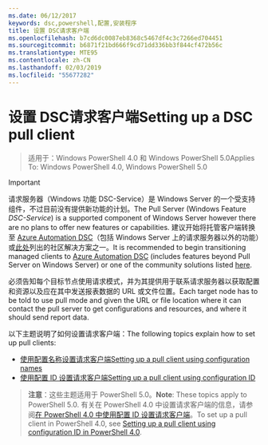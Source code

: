 ```yaml
---
ms.date: 06/12/2017
keywords: dsc,powershell,配置,安装程序
title: 设置 DSC请求客户端
ms.openlocfilehash: b7cd6dc0087eb8368c5467df4c3c7266ed704451
ms.sourcegitcommit: b6871f21bd666f9cd71dd336bb3f844cf472b56c
ms.translationtype: MTE95
ms.contentlocale: zh-CN
ms.lasthandoff: 02/03/2019
ms.locfileid: "55677282"
---
```

# <a name="setting-up-a-dsc-pull-client"></a><span data-ttu-id="4d525-103">设置 DSC请求客户端</span><span class="sxs-lookup"><span data-stu-id="4d525-103">Setting up a DSC pull client</span></span>

> <span data-ttu-id="4d525-104">适用于：Windows PowerShell 4.0 和 Windows PowerShell 5.0</span><span class="sxs-lookup"><span data-stu-id="4d525-104">Applies To: Windows PowerShell 4.0, Windows PowerShell 5.0</span></span>

> [!IMPORTANT]
> <span data-ttu-id="4d525-105">请求服务器（Windows 功能 DSC-Service）是 Windows Server 的一个受支持组件，不过目前没有提供新功能的计划。</span><span class="sxs-lookup"><span data-stu-id="4d525-105">The Pull Server (Windows Feature *DSC-Service*) is a supported component of Windows Server however there are no plans to offer new features or capabilities.</span></span> <span data-ttu-id="4d525-106">建议开始将托管客户端转换至 [Azure Automation DSC](/azure/automation/automation-dsc-getting-started)（包括 Windows Server 上的请求服务器以外的功能）或[此处](pullserver.md#community-solutions-for-pull-service)列出的社区解决方案之一。</span><span class="sxs-lookup"><span data-stu-id="4d525-106">It is recommended to begin transitioning managed clients to [Azure Automation DSC](/azure/automation/automation-dsc-getting-started) (includes features beyond Pull Server on Windows Server) or one of the community solutions listed [here](pullserver.md#community-solutions-for-pull-service).</span></span>

<span data-ttu-id="4d525-107">必须告知每个目标节点使用请求模式，并为其提供用于联系请求服务器以获取配置和资源以及应在其中发送报表数据的 URL 或文件位置。</span><span class="sxs-lookup"><span data-stu-id="4d525-107">Each target node has to be told to use pull mode and given the URL or file location where it can contact the pull server to get configurations and resources, and where it should send report data.</span></span>

<span data-ttu-id="4d525-108">以下主题说明了如何设置请求客户端：</span><span class="sxs-lookup"><span data-stu-id="4d525-108">The following topics explain how to set up pull clients:</span></span>

* [<span data-ttu-id="4d525-109">使用配置名称设置请求客户端</span><span class="sxs-lookup"><span data-stu-id="4d525-109">Setting up a pull client using configuration names</span></span>](pullClientConfigNames.md)
* [<span data-ttu-id="4d525-110">使用配置 ID 设置请求客户端</span><span class="sxs-lookup"><span data-stu-id="4d525-110">Setting up a pull client using configuration ID</span></span>](pullClientConfigID.md)

> <span data-ttu-id="4d525-111">**注意**：这些主题适用于 PowerShell 5.0。</span><span class="sxs-lookup"><span data-stu-id="4d525-111">**Note**: These topics apply to PowerShell 5.0.</span></span> <span data-ttu-id="4d525-112">有关在 PowerShell 4.0 中设置请求客户端的信息，请参阅[在 PowerShell 4.0 中使用配置 ID 设置请求客户端](pullClientConfigID4.md)。</span><span class="sxs-lookup"><span data-stu-id="4d525-112">To set up a pull client in PowerShell 4.0, see [Setting up a pull client using configuration ID in PowerShell 4.0](pullClientConfigID4.md).</span></span>
